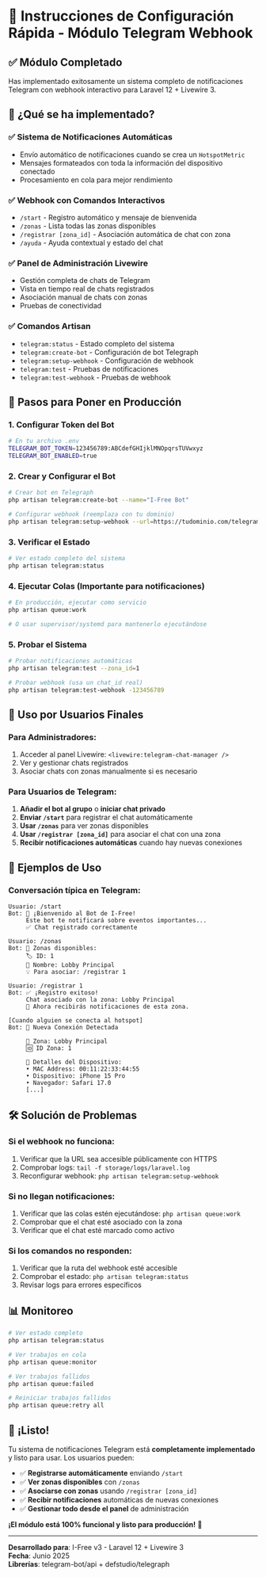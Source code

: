 # 🚀 Instrucciones de Configuración Rápida - Módulo Telegram Webhook

## ✅ Módulo Completado

Has implementado exitosamente un sistema completo de notificaciones Telegram con webhook interactivo para Laravel 12 + Livewire 3.

## 🎯 ¿Qué se ha implementado?

### ✅ **Sistema de Notificaciones Automáticas**
- Envío automático de notificaciones cuando se crea un `HotspotMetric`
- Mensajes formateados con toda la información del dispositivo conectado
- Procesamiento en cola para mejor rendimiento

### ✅ **Webhook con Comandos Interactivos**
- `/start` - Registro automático y mensaje de bienvenida
- `/zonas` - Lista todas las zonas disponibles
- `/registrar [zona_id]` - Asociación automática de chat con zona
- `/ayuda` - Ayuda contextual y estado del chat

### ✅ **Panel de Administración Livewire**
- Gestión completa de chats de Telegram
- Vista en tiempo real de chats registrados
- Asociación manual de chats con zonas
- Pruebas de conectividad

### ✅ **Comandos Artisan**
- `telegram:status` - Estado completo del sistema
- `telegram:create-bot` - Configuración de bot Telegraph
- `telegram:setup-webhook` - Configuración de webhook
- `telegram:test` - Pruebas de notificaciones
- `telegram:test-webhook` - Pruebas de webhook

## 🔧 Pasos para Poner en Producción

### 1. **Configurar Token del Bot**

```bash
# En tu archivo .env
TELEGRAM_BOT_TOKEN=123456789:ABCdefGHIjklMNOpqrsTUVwxyz
TELEGRAM_BOT_ENABLED=true
```

### 2. **Crear y Configurar el Bot**

```bash
# Crear bot en Telegraph
php artisan telegram:create-bot --name="I-Free Bot"

# Configurar webhook (reemplaza con tu dominio)
php artisan telegram:setup-webhook --url=https://tudominio.com/telegram/webhook
```

### 3. **Verificar el Estado**

```bash
# Ver estado completo del sistema
php artisan telegram:status
```

### 4. **Ejecutar Colas (Importante para notificaciones)**

```bash
# En producción, ejecutar como servicio
php artisan queue:work

# O usar supervisor/systemd para mantenerlo ejecutándose
```

### 5. **Probar el Sistema**

```bash
# Probar notificaciones automáticas
php artisan telegram:test --zona_id=1

# Probar webhook (usa un chat_id real)
php artisan telegram:test-webhook -123456789
```

## 👥 Uso por Usuarios Finales

### **Para Administradores:**
1. Acceder al panel Livewire: `<livewire:telegram-chat-manager />`
2. Ver y gestionar chats registrados
3. Asociar chats con zonas manualmente si es necesario

### **Para Usuarios de Telegram:**
1. **Añadir el bot al grupo** o **iniciar chat privado**
2. **Enviar `/start`** para registrar el chat automáticamente
3. **Usar `/zonas`** para ver zonas disponibles
4. **Usar `/registrar [zona_id]`** para asociar el chat con una zona
5. **Recibir notificaciones automáticas** cuando hay nuevas conexiones

## 📝 Ejemplos de Uso

### **Conversación típica en Telegram:**

```
Usuario: /start
Bot: 🤖 ¡Bienvenido al Bot de I-Free!
     Este bot te notificará sobre eventos importantes...
     ✅ Chat registrado correctamente

Usuario: /zonas  
Bot: 📍 Zonas disponibles:
     🏷️ ID: 1
     📌 Nombre: Lobby Principal
     💡 Para asociar: /registrar 1

Usuario: /registrar 1
Bot: ✅ ¡Registro exitoso!
     Chat asociado con la zona: Lobby Principal
     🔔 Ahora recibirás notificaciones de esta zona.

[Cuando alguien se conecta al hotspot]
Bot: 🚨 Nueva Conexión Detectada
     
     📍 Zona: Lobby Principal
     🆔 ID Zona: 1
     
     📱 Detalles del Dispositivo:
     • MAC Address: 00:11:22:33:44:55
     • Dispositivo: iPhone 15 Pro
     • Navegador: Safari 17.0
     [...]
```

## 🛠️ Solución de Problemas

### **Si el webhook no funciona:**
1. Verificar que la URL sea accesible públicamente con HTTPS
2. Comprobar logs: `tail -f storage/logs/laravel.log`
3. Reconfigurar webhook: `php artisan telegram:setup-webhook`

### **Si no llegan notificaciones:**
1. Verificar que las colas estén ejecutándose: `php artisan queue:work`
2. Comprobar que el chat esté asociado con la zona
3. Verificar que el chat esté marcado como activo

### **Si los comandos no responden:**
1. Verificar que la ruta del webhook esté accesible
2. Comprobar el estado: `php artisan telegram:status`
3. Revisar logs para errores específicos

## 📊 Monitoreo

```bash
# Ver estado completo
php artisan telegram:status

# Ver trabajos en cola
php artisan queue:monitor

# Ver trabajos fallidos
php artisan queue:failed

# Reiniciar trabajos fallidos
php artisan queue:retry all
```

## 🎉 ¡Listo!

Tu sistema de notificaciones Telegram está **completamente implementado** y listo para usar. Los usuarios pueden:

- ✅ **Registrarse automáticamente** enviando `/start`
- ✅ **Ver zonas disponibles** con `/zonas`
- ✅ **Asociarse con zonas** usando `/registrar [zona_id]`
- ✅ **Recibir notificaciones** automáticas de nuevas conexiones
- ✅ **Gestionar todo desde el panel** de administración

**¡El módulo está 100% funcional y listo para producción!** 🚀

---

**Desarrollado para**: I-Free v3 - Laravel 12 + Livewire 3  
**Fecha**: Junio 2025  
**Librerías**: telegram-bot/api + defstudio/telegraph
